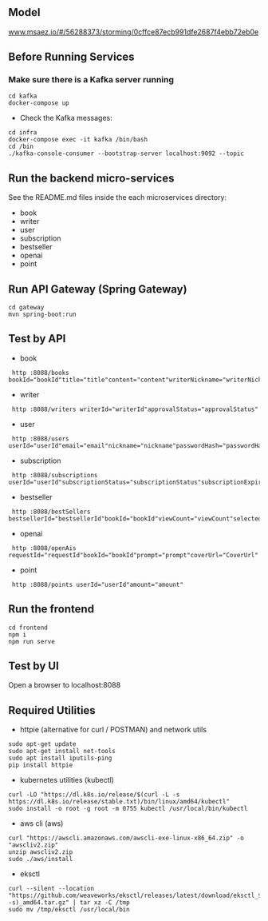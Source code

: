 # 

## Model
www.msaez.io/#/56288373/storming/0cffce87ecb991dfe2687f4ebb72eb0e

## Before Running Services
### Make sure there is a Kafka server running
```
cd kafka
docker-compose up
```
- Check the Kafka messages:
```
cd infra
docker-compose exec -it kafka /bin/bash
cd /bin
./kafka-console-consumer --bootstrap-server localhost:9092 --topic
```

## Run the backend micro-services
See the README.md files inside the each microservices directory:

- book
- writer
- user
- subscription
- bestseller
- openai
- point


## Run API Gateway (Spring Gateway)
```
cd gateway
mvn spring-boot:run
```

## Test by API
- book
```
 http :8088/books bookId="bookId"title="title"content="content"writerNickname="writerNickname"writerId="writerId"coverUrl="coverUrl"status="status"
```
- writer
```
 http :8088/writers writerId="writerId"approvalStatus="approvalStatus"
```
- user
```
 http :8088/users userId="userId"email="email"nickname="nickname"passwordHash="passwordHash"
```
- subscription
```
 http :8088/subscriptions userId="userId"subscriptionStatus="subscriptionStatus"subscriptionExpiryDate="subscriptionExpiryDate"
```
- bestseller
```
 http :8088/bestSellers bestsellerId="bestsellerId"bookId="bookId"viewCount="viewCount"selectedStatus="selectedStatus"selectedAt="selectedAt"
```
- openai
```
 http :8088/openAis requestId="requestId"bookId="bookId"prompt="prompt"coverUrl="CoverUrl"
```
- point
```
 http :8088/points userId="userId"amount="amount"
```


## Run the frontend
```
cd frontend
npm i
npm run serve
```

## Test by UI
Open a browser to localhost:8088

## Required Utilities

- httpie (alternative for curl / POSTMAN) and network utils
```
sudo apt-get update
sudo apt-get install net-tools
sudo apt install iputils-ping
pip install httpie
```

- kubernetes utilities (kubectl)
```
curl -LO "https://dl.k8s.io/release/$(curl -L -s https://dl.k8s.io/release/stable.txt)/bin/linux/amd64/kubectl"
sudo install -o root -g root -m 0755 kubectl /usr/local/bin/kubectl
```

- aws cli (aws)
```
curl "https://awscli.amazonaws.com/awscli-exe-linux-x86_64.zip" -o "awscliv2.zip"
unzip awscliv2.zip
sudo ./aws/install
```

- eksctl 
```
curl --silent --location "https://github.com/weaveworks/eksctl/releases/latest/download/eksctl_$(uname -s)_amd64.tar.gz" | tar xz -C /tmp
sudo mv /tmp/eksctl /usr/local/bin
```
